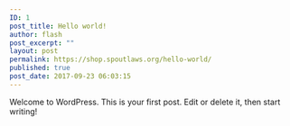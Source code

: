 ```yaml
---
ID: 1
post_title: Hello world!
author: flash
post_excerpt: ""
layout: post
permalink: https://shop.spoutlaws.org/hello-world/
published: true
post_date: 2017-09-23 06:03:15
---
```

Welcome to WordPress. This is your first post. Edit or delete it, then start writing!
